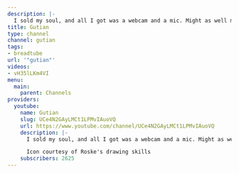 ```yaml
---
description: |-
  I sold my soul, and all I got was a webcam and a mic. Might as well make videos.
title: Gutian
type: channel
channel: gutian
tags:
- breadtube
url: '"gutian"'
videos:
- vH35lLKm4VI
menu:
  main:
    parent: Channels
providers:
  youtube:
    name: Gutian
    slug: UCe4N2GAyLMCt1LPMvIAuoVQ
    url: https://www.youtube.com/channel/UCe4N2GAyLMCt1LPMvIAuoVQ
    description: |-
      I sold my soul, and all I got was a webcam and a mic. Might as well make videos.

      Icon courtesy of Roske's drawing skills
    subscribers: 2625
---
```


